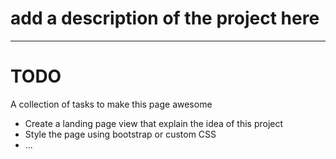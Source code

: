 # add a description of the project here

---

# TODO

A collection of tasks to make this page awesome

* Create a landing page view that explain the idea of this project
* Style the page using bootstrap or custom CSS
* ...
